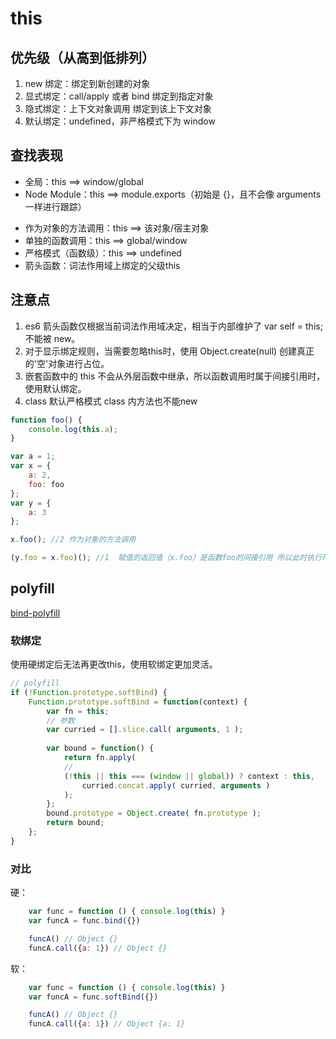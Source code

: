 # this

## 优先级（从高到低排列）

1. new 绑定：绑定到新创建的对象
2. 显式绑定：call/apply 或者 bind  绑定到指定对象
3. 隐式绑定：上下文对象调用 绑定到该上下文对象
4. 默认绑定：undefined，非严格模式下为 window


## 查找表现

- 全局：this ==> window/global
- Node Module：this ==> module.exports（初始是 {}，且不会像 arguments 一样进行跟踪）
<!-- - function 或 Eval： 新的EC新的this，而块（```{}```）不会 -->
- 作为对象的方法调用：this ==> 该对象/宿主对象
- 单独的函数调用：this ==> global/window
- 严格模式（函数级）：this ==> undefined
- 箭头函数：词法作用域上绑定的父级this


## 注意点
1. es6 箭头函数仅根据当前词法作用域决定，相当于内部维护了 var self = this; 不能被 new。
2. 对于显示绑定规则，当需要忽略this时，使用 Object.create(null) 创建真正的'空'对象进行占位。
3. 嵌套函数中的 this 不会从外层函数中继承，所以函数调用时属于间接引用时，使用默认绑定。
4. class 默认严格模式 class 内方法也不能new
```js
function foo() {
    console.log(this.a);
}

var a = 1;
var x = {
    a: 2,
    foo: foo
};
var y = {
    a: 3
};

x.foo(); //2 作为对象的方法调用

(y.foo = x.foo)(); //1  赋值的返回值（x.foo）是函数foo的间接引用 所以此时执行环境为window（非严格模式）


```

## polyfill

[bind-polyfill](./wheels-polyfill/bind.js)

### 软绑定
使用硬绑定后无法再更改this，使用软绑定更加灵活。

```js
// polyfill
if (!Function.prototype.softBind) {
    Function.prototype.softBind = function(context) {
        var fn = this;
        // 参数
        var curried = [].slice.call( arguments, 1 );
        
        var bound = function() {
            return fn.apply(
            // 
            (!this || this === (window || global)) ? context : this,
                curried.concat.apply( curried, arguments )
            );
        };
        bound.prototype = Object.create( fn.prototype );
        return bound;
    };
}
```

### 对比
硬：  
```js
    var func = function () { console.log(this) }
    var funcA = func.bind({})

    funcA() // Object {}
    funcA.call({a: 1}) // Object {}
```
软：
```js
    var func = function () { console.log(this) }
    var funcA = func.softBind({})

    funcA() // Object {}
    funcA.call({a: 1}) // Object {a: 1}
```


